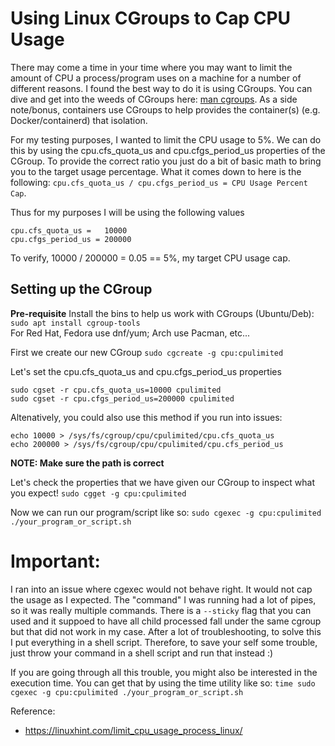 # Using Linux CGroups to Cap CPU Usage 

There may come a time in your time where you may want to limit the amount of CPU a process/program uses on a machine for a number of different reasons. I found the best way to do it is using CGroups. You can dive and get into the weeds of CGroups here: [man cgroups](https://man7.org/linux/man-pages/man7/cgroups.7.html). As a side note/bonus, containers use CGroups to help provides the container(s) (e.g.
 Docker/containerd) that isolation.

For my testing purposes, I wanted to limit the CPU usage to 5%. We can do this by using the cpu.cfs_quota_us and cpu.cfgs_period_us properties of the CGroup. To provide the correct ratio you just do a bit of basic math to bring you to the target usage percentage. What it comes down to here is the following: `cpu.cfs_quota_us / cpu.cfgs_period_us = CPU Usage Percent Cap`.

Thus for my purposes I will be using the following values
```
cpu.cfs_quota_us =   10000
cpu.cfgs_period_us = 200000
```
To verify, 10000 / 200000 = 0.05 == 5%, my target CPU usage cap.

## Setting up the CGroup

**Pre-requisite**
Install the bins to help us work with CGroups (Ubuntu/Deb):   
`sudo apt install cgroup-tools`   
For Red Hat, Fedora use dnf/yum; Arch use Pacman, etc...   

First we create our new CGroup
 `sudo cgcreate -g cpu:cpulimited`

Let's set the cpu.cfs_quota_us and cpu.cfgs_period_us properties
```
sudo cgset -r cpu.cfs_quota_us=10000 cpulimited
sudo cgset -r cpu.cfgs_period_us=200000 cpulimited
```
Altenatively, you could also use this method if you run into issues:
```
echo 10000 > /sys/fs/cgroup/cpu/cpulimited/cpu.cfs_quota_us
echo 200000 > /sys/fs/cgroup/cpu/cpulimited/cpu.cfs_period_us
```
**NOTE: Make sure the path is correct**

Let's check the properties that we have given our CGroup to inspect what you expect!
`sudo cgget -g cpu:cpulimited`

Now we can run our program/script like so:
`sudo cgexec -g cpu:cpulimited ./your_program_or_script.sh`

# Important:
I ran into an issue where cgexec would not behave right. It would not cap the usage as I expected. The "command" I was running had a lot of pipes, so it was really multiple commands. There is a `--sticky` flag that you can used and it suppoed to have all child processed fall under the same cgroup but that did not work in my case. After a lot of troubleshooting, to solve this I put everything in a shell script. Therefore, to save your self some trouble, just throw your command in a shell script and run that instead :)

If you are going through all this trouble, you might also be interested in the execution time. You can get that by using the time utility like so:
`time sudo cgexec -g cpu:cpulimited ./your_program_or_script.sh`

Reference:
- https://linuxhint.com/limit_cpu_usage_process_linux/